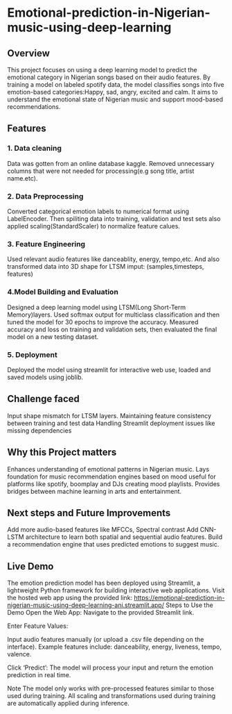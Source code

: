 # Emotional-prediction-in-Nigerian-music-using-deep-learning

## Overview
This project focuses on using a deep learning model to predict the emotional category in Nigerian songs based on their audio features. By training a model on labeled spotify data, the model classifies songs into five emotion-based categories:Happy, sad, angry, excited and calm. It aims to understand the emotional state of Nigerian music and support mood-based recommendations.


## Features

### 1. Data cleaning 
Data was gotten from an online database kaggle. Removed unnecessary columns that were not needed for processing(e.g song title, artist name.etc).

### 2. Data Preprocessing
Converted categorical emotion labels to numerical format using LabelEncoder. Then spiliting data into training, validation and test sets also applied scaling(StandardScaler) to normalize feature calues.

### 3. Feature Engineering
Used relevant audio features like danceablity, energy, tempo,etc. And also transformed data into 3D shape for LTSM imput: (samples,timesteps, features)

### 4.Model Building and Evaluation
Designed a deep learning model using LTSM(Long Short-Term Memory)layers. Used softmax output for multiclass classification and then tuned the model for 30 epochs to improve the accuracy. Measured accuracy and loss on training and validation sets, then evaluated the final model on a new testing dataset.

### 5. Deployment
Deployed the model using streamlit for interactive web use, loaded and saved models using joblib.

## Challenge faced
Input shape mismatch for LTSM layers.
Maintaining feature consistency between training and test data 
Handling Streamlit deployment issues like missing dependencies

## Why this Project matters
Enhances understanding of emotional patterns in Nigerian music.
Lays foundation for music recommendation engines based on mood
useful for platforms like spotify, boomplay and DJs creating mood playlists.
Provides bridges between machine learning in arts and entertainment.

## Next steps and Future Improvements
Add more audio-based features like MFCCs, Spectral contrast
Add CNN-LSTM architecture to learn both spatial and sequential audio features.
Build a recommendation engine that uses predicted emotions to suggest music.





## Live Demo
The emotion prediction model has been deployed using Streamlit, a lightweight Python framework for building interactive web applications.
Visit the hosted web app using the provided link: https://emotional-prediction-in-nigerian-music-using-deep-learning-ani.streamlit.app/
 Steps to Use the Demo
Open the Web App: Navigate to the provided Streamlit link.

Enter Feature Values:

Input audio features manually (or upload a .csv file depending on the interface).
Example features include: danceability, energy, liveness, tempo, valence.

Click ‘Predict’:
The model will process your input and return the emotion prediction in real time.

Note
The model only works with pre-processed features similar to those used during training.
All scaling and transformations used during training are automatically applied during inference.

